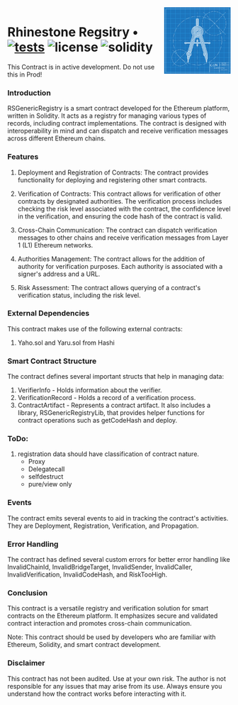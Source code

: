<img align="right" width="150" height="150" top="100" src="./public/readme.jpg">

# Rhinestone Regsitry • [![tests](https://github.com/rhinestonewtf/registry/actions/workflows/ci.yml/badge.svg?label=tests)](https://github.com/rhinestonewtf/registry/actions/workflows/ci.yml) ![license](https://img.shields.io/github/license/rhinestonewtf/registry?label=license) ![solidity](https://img.shields.io/badge/solidity-^0.8.17-lightgrey)

This Contract is in active development. Do not use this in Prod!

### Introduction

RSGenericRegistry is a smart contract developed for the Ethereum platform, written in Solidity. It acts as a registry for managing various types of records, including contract implementations. The contract is designed with interoperability in mind and can dispatch and receive verification messages across different Ethereum chains.


### Features
1. Deployment and Registration of Contracts: The contract provides functionality for deploying and registering other smart contracts.

1. Verification of Contracts: This contract allows for verification of other contracts by designated authorities. The verification process includes checking the risk level associated with the contract, the confidence level in the verification, and ensuring the code hash of the contract is valid.

1. Cross-Chain Communication: The contract can dispatch verification messages to other chains and receive verification messages from Layer 1 (L1) Ethereum networks.

1. Authorities Management: The contract allows for the addition of authority for verification purposes. Each authority is associated with a signer's address and a URL.

1. Risk Assessment: The contract allows querying of a contract's verification status, including the risk level.

### External Dependencies
This contract makes use of the following external contracts:

1. Yaho.sol and Yaru.sol from Hashi

### Smart Contract Structure
The contract defines several important structs that help in managing data:

1. VerifierInfo - Holds information about the verifier.
1. VerificationRecord - Holds a record of a verification process.
1. ContractArtifact - Represents a contract artifact.
It also includes a library, RSGenericRegistryLib, that provides helper functions for contract operations such as getCodeHash and deploy.


### ToDo:

1. registration data should have classification of contract nature. 
    - Proxy
    - Delegatecall
    - selfdestruct
    - pure/view only


### Events
The contract emits several events to aid in tracking the contract's activities. They are Deployment, Registration, Verification, and Propagation.

### Error Handling
The contract has defined several custom errors for better error handling like InvalidChainId, InvalidBridgeTarget, InvalidSender, InvalidCaller, InvalidVerification, InvalidCodeHash, and RiskTooHigh.

### Conclusion
This contract is a versatile registry and verification solution for smart contracts on the Ethereum platform. It emphasizes secure and validated contract interaction and promotes cross-chain communication.

Note: This contract should be used by developers who are familiar with Ethereum, Solidity, and smart contract development.

### Disclaimer
This contract has not been audited. Use at your own risk. The author is not responsible for any issues that may arise from its use. Always ensure you understand how the contract works before interacting with it.

